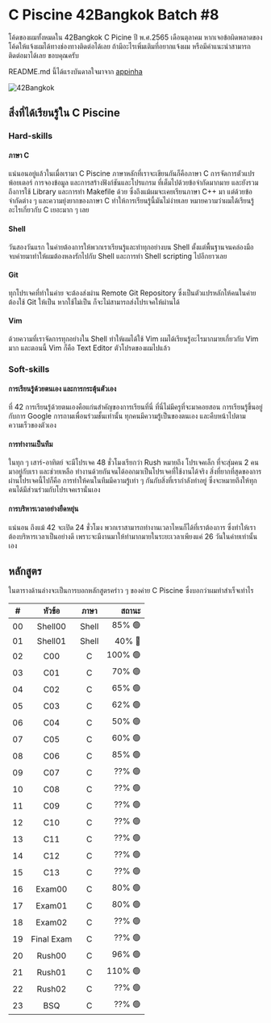 # C Piscine 42Bangkok Batch #8

โค้ดของผมทั้งหมดใน 42Bangkok C Picine ปี พ.ศ.2565 เดือนตุลาคม
หากเจอข้อผิดพลาดของโค้ดให้แจ้งผมได้ทางช่องทางติดต่อได้เลย
ถ้ามีอะไรเพิ่มเติมที่อยากแจ้งผม หรือมีคำแนะนำสามารถติดต่อมาได้เลย ขอบคุณครับ

README.md นี้ได้แรงบันดาลใจมาจาก [appinha](https://github.com/appinha/42sp-piscine)

![42Bangkok](https://www.google.com/url?sa=i&url=https%3A%2F%2Fwww.ryt9.com%2Fs%2Fprg%2F3297271&psig=AOvVaw2Xjip-CzNDhSv6uDjguaEP&ust=1666395524669000&source=images&cd=vfe&ved=0CA0QjRxqFwoTCKiCoJz97_oCFQAAAAAdAAAAABAd)

## สิ่งที่ได้เรียนรู้ใน C Piscine

### Hard-skills

#### ภาษา C
แน่นอนอยู่แล้วในเมื่อเรามา C Piscine ภาษาหลักที่เราจะเขียนกันก็คือภาษา C การจัดการตัวแปร พ้อยเตอร์ การจองข้อมูล และการสร้างฟังก์ชันและโปรแกรม ที่เต็มไปด้วยข้อจำกัดมากมาย และยังรวมถึงการใช้ Library และการทำ Makefile ด้วย ซึ่งถึงแม้ผมจะเคยเรียนภาษา C++ มา แต่ด้วยข้อจำกัดต่าง ๆ และความยุ่งยากของภาษา C ทำให้การเรียนรู้นี้มันไม่ง่ายเลย หมายความว่าผมได้เรียนรู้อะไรเกี่ยวกับ C เยอะมาก ๆ เลย

#### Shell
วันสองวันแรก ในค่ายต้องการให้พวกเราเรียนรู้และทำทุกอย่างบน Shell ตั้งแต่พื้นฐานจนคล่องมือ จบค่ายมาทำให้ผมต้องหลงรักไปกับ Shell และการทำ Shell scripting ไปอีกยาวเลย

#### Git
ทุกโปรเจคที่ทำในค่าย จะต้องส่งผ่าน Remote Git Repository ซึ่งเป็นตัวแปรหลักให้คนในค่ายต้องใช้ Git ให้เป็น หากใช้ไม่เป็น ก็จะไม่สามารถส่งโปรเจคให้ผ่านได้

#### Vim
ด้วยความที่เราจัดการทุกอย่างใน Shell ทำให้ผมได้ใช้ Vim ผมได้เรียนรู้อะไรมากมายเกี่ยวกับ Vim มาก และตอนนี้ Vim ก็คือ Text Editor ตัวโปรดของผมไปแล้ว

### Soft-skills

#### การเรียนรู้ด้วยตนเอง และการกระตุ้นตัวเอง
ที่ 42 การเรียนรู้ด้วยตนเองคือแก่นสำคัญของการเรียนที่นี่ ที่นี่ไม่มีครูที่จะมาคอยสอน การเรียนรู้ขึ้นอยู่กับการ Google การถามเพื่อนร่วมชั้นเท่านั้น ทุกคนมีความรู้เป็นของตนเอง และคืบหน้าไปตามความเร็วของตัวเอง

#### การทำงานเป็นทีม
ในทุก ๆ เสาร์-อาทิตย์ จะมีโปรเจค 48 ชั่วโมงเรียกว่า Rush หมายถึง โปรเจคเล็ก ที่จะสุ่มคน 2 คนมาอยู่กับเรา และช่วยเหลือ ทำงานด้วยกันจนได้ออกมาเป็นโปรเจคที่ใช้งานได้จริง สิ่งที่ยากที่สุดของการผ่านโปรเจคนี้ไปก็คือ การทำให้คนในทีมมีความรู้เท่า ๆ กันกับสิ่งที่เรากำลังทำอยู่ ซึ่งจะหมายถึงให้ทุกคนได้มีส่วนร่วมกับโปรเจคเรานั่นเอง

#### การบริหารเวลาอย่างยืดหยุ่น
แน่นอน ถึงแม้ 42 จะเปิด 24 ชั่วโมง พวกเราสามารถทำงานเวลาไหนก็ได้ที่เราต้องการ ซึ่งทำให้เราต้องบริหารเวลาเป็นอย่างดี เพราะจะมีงานมาให้ทำมากมายในระยะเวลาเพียงแค่ 26 วันในค่ายเท่านั้นเอง

## หลักสูตร
ในตารางด้านล่างจะเป็นการบอกหลักสูตรคร่าว ๆ ของค่าย C Piscine ซึ่งบอกว่าผมทำสำเร็จเท่าไร

 **#** | **หัวข้อ** | **ภาษา** | **สถานะ**
:---:|:---:|:---:|---:
 00 | Shell00 | Shell | 85% 🟢
 01 | Shell01 | Shell | 40% 🔴
 02 | C00 | C | 100% 🟢
 03 | C01 | C | 70% 🟢
 04 | C02 | C | 65% 🟢
 05 | C03 | C | 62% 🟢
 06 | C04 | C | 50% 🟢
 07 | C05 | C | 60% 🟢
 08 | C06 | C | 85% 🟢
 09 | C07 | C | ??% 🟢
 10 | C08 | C | ??% 🟢
 11 | C09 | C | ??% 🟢
 12 | C10 | C | ??% 🟢
 13 | C11 | C | ??% 🟢
 14 | C12 | C | ??% 🟢
 15 | C13 | C | ??% 🟢
 16 | Exam00 | C | 80% 🟢
 17 | Exam01 | C | 80% 🟢
 18 | Exam02 | C | ??% 🟢
 19 | Final Exam | C | ??% 🟢
 20 | Rush00 | C | 96% 🟢
 21 | Rush01 | C | 110% 🟢
 22 | Rush02 | C | ??% 🟢
 23 | BSQ | C | ??% 🟢
